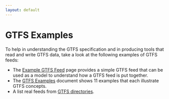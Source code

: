 ```yaml
---
layout: default
---
```

# GTFS Examples

To help in understanding the GTFS specification and in producing tools that read and write GTFS data, take a look at the following examples of GTFS feeds:

* The [Example GTFS Feed](https://github.com/google/transit/tree/master/gtfs/spec/en/examples) page provides a simple GTFS feed that can be used as a model to understand how a GTFS feed is put together.
* The [GTFS Examples](http://bit.ly/gtfs-examples) document shows 11 examples that each illustrate GTFS concepts.
* A list real feeds from [GTFS directories](/getting-started/#making-a-transit-feed-publicly-available).
